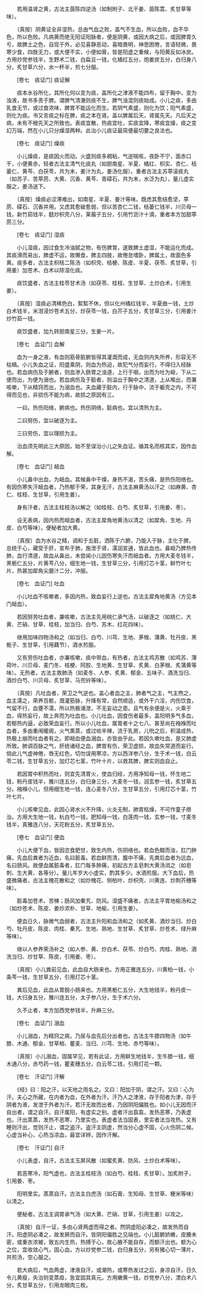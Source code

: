 <!-- { "loadSidebar": true } -->
　　若用温肾之黄，古法主茵陈四逆汤（如制附子、北干姜、茵陈蒿、炙甘草等味）。

　　〔真按〕阴黄证全非湿热，总由气血之败，盖气不生血，所以血败，血不华色，所以色败。凡病黄而绝无阳证阳脉者，便是阴黄，或因大病之后，或因脾胃久亏，故脾土之色，自现于外，必见喜静恶动，喜暗畏明，神思困倦，言语轻微，畏寒少食，四肢无力，或大便不实，小便如膏，皆是阳虚之重候，与阳黄反如冰炭。方用炒党参钱半，生野术二钱，白扁豆一钱，化橘红五分，炮姜炭五分，白归身八分，炙甘草六分，水一杯半，煎七分服。

　　[卷七　痰证门] 痰证解 

　　痰本水谷所化，其所化何以变为痰，盖所化之津液不能四布，留于胸中，变为浊液，故书多责于脾。谓脾气清澈则痰不生，脾气浊混则痰始成。小儿之痰，多由乳食无节，或过食浓味，脾胃不能运化而生。若阴气素盛，则化为饮；阳气素盛，则化为痰。书又言痰之标在脾，痰之本在肾。盖以脾属后天，肾属先天。凡后天之病，未有不根先天之所致也。表痰宜散，热痰宜吐，实痰宜降，寒痰宜燥，痰之变幻万端，然在小儿只分燥湿两种。此治小儿痰证最简便最切要之良法也。

　　[卷七　痰证门] 燥痰 

　　小儿燥痰，是痰因火而动。火盛则痰多稠粘，气逆喘咳，夜卧不宁，面赤口干，小便黄赤，轻者古法主清气化痰丸（如胆南星、半夏、橘红、枳实、杏仁、栝蒌仁、黄芩、白茯苓，共为末，姜汁为丸，姜汤化服）。重者古法主苏葶滚痰丸（如苏子、苦葶苈、大黄、沉香、黄芩、青礞石，共为末，水泛为丸），量儿虚实服之，姜汤送下。

　　〔真按〕燥痰必涩滞难出，如南星、半夏、姜汁等味。既虑其愈结愈坚，葶苈、礞石、沉香并用。又虑其愈破愈弱，但以苦杏仁二钱，栝蒌仁钱半，川贝母一钱，新竹茹钱半，麸炒枳壳八分，莱菔子五分，引用竹沥汁十滴，重者本方加甜葶苈三分。

　　[卷七　痰证门] 湿痰 

　　小儿湿痰，因过食生冷油腻之物，有伤脾胃，遂致脾土虚湿，不能运化而成。其痰滑而易出，脾虚不运，故懒食，脾主四肢，故倦怠嗜卧，脾属土，故面色多黄。痰多者，古法主枳桔二陈汤（如枳壳、桔梗、陈皮、半夏、茯苓、炙甘草，引用姜）加苍术、白术以除湿化痰。

　　痰饮盛者，古法主桂苓甘术汤（如茯苓、桂枝、生甘草、土炒白术，引用生姜）。

　　〔真按〕湿痰必清稀色白，絮絮不休，但以化州橘红钱半，半夏曲一钱，土炒白术钱半，米泔浸炒苍术五分，炒茯苓一钱，白芥子五分，炙甘草三分，引用姜汁炒竹茹一钱。

　　痰饮盛者，加九转胆南星三分，生姜一片。

　　[卷七　血证门] 血解 

　　血为一身之液，有血则筋骨脏腑皆得其灌溉而成，无血则内失所养，形容无不枯槁。小儿失血之证，阳盛乘阴，则血为热迫，故犯气分而妄行，不得归入经脉也。若血病伤及于腑者，则血渗入肠胃之浊道，上行于咽，出而为吐为衄，下从二便而出，为便为溺也。若血病伤及于脏者，则溢出于胸中之清道，上从喉出，而兼咳嗽，下从精窍而出，为溺血也。夫血藏于脏内，行于脉中，流于躯壳之内，不可得而见也，非损伤不能为病，故损之原因有三。

　　一曰。热伤阳络，腑病也。热伤阴络，脏病也。宜以清热为主。

　　二曰努伤，宜以破逐为主。

　　三曰劳伤，宜以理损为主。

　　治血须先明此三大原因，始不至误治小儿之失血证。循其名而核其实，因作血解。

　　[卷七　血证门] 衄血 

　　小儿鼻中出血，为衄血。其候鼻中干燥，身热不渴，苦头痛，是热伤阳络也。有因伤寒失汗衄血者，乃热郁于荣，其身无汗，古法主麻黄汤以汗之（如麻黄、杏仁、桂枝、生甘草，引用生姜）。

　　身有汗者，古法主桂枝汤以解之（如桂枝、白芍、炙甘草，引用姜、枣）。

　　设无表病，因内热而衄血者，古法主犀角地黄汤以清之（如犀角、生地、丹皮、白芍等味）。便秘者加大黄。

　　〔真按〕血为水谷之精，调和于五脏，洒陈于六腑，乃能入于脉，主化于脾，总统于心，藏受于肝，宣布于肺，施泄于肾，濡润宣通，皆此血也。鼻衄乃脾热传肺，血行清道，故血从鼻出，未尝闻小儿因伤寒失汗而衄血者。方用大麦冬钱半，黑栀仁五分，片黄芩八分，细生地一钱，生甘草三分，引用灯芯十茎，鲜竹叶七片，热甚加犀角尖磨汁二分，冲服。

　　[卷七　血证门] 吐血 

　　小儿吐血不咳嗽者，多因内热，致血妄行上逆也。古法主犀角地黄汤（方见本门衄血）。

　　若因努劳吐血者，兼咳嗽，古法主先用桃仁承气汤，以破逐之（如桃仁、大黄、芒硝、甘草、桂枝，加当归、白芍、苏木、红花四味）。

　　继用加味四物汤和之（如当归、白芍、川芎、生地、茅根、蒲黄、牡丹皮、黑栀子、生甘草，引用藕节），酒水煎服。

　　又有劳伤吐血者，亦兼咳嗽，痰中带血，有热者，古法主鸡苏散（如鸡苏、薄荷叶、川贝母、麦门冬、桔梗、阿胶、生地黄、生甘草、炙黄、白茅根、炙蒲黄等味）。无热者，古法主救肺汤（如麦冬、人参、炙黄、郁金、五味子、酒洗当归、酒炒白芍、川贝母、炙甘草、马兜铃等味）。

　　〔真按〕凡吐血者，荣卫之气逆也。盖心者血之主，肺者气之主，气主煦之，血主濡之，荣养百骸，溉灌筋脉，升降有常，自然顺适，或外干六淫，内伤饮食，气留不行，血壅不濡，所以热极涌泄，不无妄动之患。且气有余便是火，火乘于血，得热妄行，故上奔而为吐血也。小儿吐血，因食伤者最多，盖阳明多气多血，若郁热内逼，必致荣血妄行。所以小儿吐血，属胃者十之七八、甚至尚在襁褓而吐血者，多由重闱暖阁，火气熏蒸，或过啖辛辣，流于乳房，儿吮之后，积温成热，热极上崩而吐血者有之。即衄血便血溺血，亦皆由乎此。若因久嗽吐血，是又肺虚所致。肺调百脉之气，肝统诸经之血，脾胃有伤，荣卫虚损，故血失常道而妄行。倘此儿气虚神倦，唇无红色，切勿误用寒凉，方以西洋参八分，生于术一钱，白云苓二钱，生甘草五分，加灯芯七茎，竹叶十片，以救其脾，脾实则血自止。

　　若因胃中积热而吐，则宜先清胃火，使血归经，方用净知母一钱，怀生地二钱，粉丹皮钱半，雅川连五分，白归身三分，大麦冬一钱，润玄参一钱，炙甘草五分。襁褓小儿，但用细生地一钱，连心麦冬八分，生甘草五分，引用灯芯十茎，竹叶七片。

　　小儿咳嗽见血，此因心肾水火不升降，火炎无制，肺胃枯燥，不可作童子痨治。方用大生地一钱，杭白芍一钱，肥知母一钱，白莲肉一钱，玄参一钱，寸麦冬钱半，真雅连八分，天花粉五分，炙甘草五分。

　　[卷七　血证门] 便血 

　　小儿大便下血，皆因恣食肥甘，致生内热，伤阴络也。若血色黯而浊，肛门肿痛，先血后粪者为近血，名曰脏毒。若血鲜而清，腹中不痛，先粪后血者为远血，名曰肠风。故便血属脏毒者，肛门每多肿痛，初起古方主皂刺大黄汤消之（如皂刺、生大黄、各等分）。量儿年岁大小虚实，酌其多少。水酒煎服。大下血后，热盛微痛者，古法主槐花散和之（如炒槐花、侧柏叶、炒枳壳、川黄连、炒荆芥穗等味）。

　　脏毒加苍术、苦楝；肠风加秦艽、防风。湿盛不痛者，古法主平胃地榆汤和之（如炒苍术、陈皮、姜炒浓朴、甘草、地榆，引用生姜）。

　　便血日久，脉微气血弱者，古法主升阳和血汤和之（如炙黄、酒炒当归、炒白芍、牡丹皮、陈皮、肉桂、秦艽、生地、熟地、生甘草、炙甘草、炒苍术、绿升麻等味）。

　　继以人参养荣汤补之（如人参、黄、炒白术、茯苓、炒白芍、肉桂、熟地、酒洗当归、炒甘草、陈皮，引用姜、枣）。

　　〔真按〕小儿粪前见血，此血自大肠来也。方用正雅连五分，川黄柏一钱，小条芩一钱，生甘草五分，引用灯芯十茎。

　　粪后见血，此血从胃脘小肠来也。方用黑栀仁五分，大生地钱半，粉丹皮一钱，大归身五分，雅川连五分，太子参八分，生于术六分。

　　久不止者，本方加西党参钱半，升麻三分。

　　[卷七　血证门] 溺血 

　　小儿溺血，为精窍之病，乃尿与血先后分出者也。古法主牛膝四物汤（如牛膝、木通、郁金、甘草梢、瞿麦、当归、川芎、生地、赤芍等味）。

　　〔真按〕小儿溺血，固属罕见，若有此证，方用鲜生地钱半，生牛膝一钱，细木通八分，赤芍药一钱，瞿麦穗五分，白云苓二钱，引用灯花一颗。

　　[卷七　汗证门] 汗解 

　　《经》曰：阳之汗，以天地之雨名之。又曰：阳加于阴，谓之汗。又曰：心为汗。夫心之所藏，在内者为血，在外者为汗。汗乃人之津液，存于阳者为津，存于阴者为液，发泄于外者为汗。若汗无故而出者，乃因阴阳偏胜也。如小儿无因而汗自出者，谓之自汗。自汗属阳，有虚实之别。虚者汗出翕翕，发热恶寒，乃表虚也。汗出蒸蒸，发热不恶寒，乃里实也。表虚者法当固表，里实者法当攻热。又有睡则汗出，觉则汗止，谓之盗汗。盗汗主阴虚，然当分心虚不固，心火伤阴二候。心虚当补心，心热当凉血，最宜详辨，因作汗解。

　　[卷七　汗证门] 自汗 

　　小儿表虚，自汗，古法主玉屏风散（如蜜炙黄、防风、土炒白术等味）。

　　若恶寒冷，阳气虚也，古法主桂枝汤（如白芍、桂枝、炙甘草）。加炙附子，引用姜、枣。

　　阳明里实。蒸蒸自汗。古法主白虎汤（如石膏、生知母、生甘草、粳米等味）以清之。

　　便秘者。古法主调胃承气汤（如大黄、芒硝、甘草，引用生姜）以攻之。

　　〔真按〕自汗一证，多由心肾两虚而得之者。然阴虚阳必凑之，故发热而自汗。阳虚阴必凑之，故发厥而自汗。皆阴阳偏胜之见端也。小儿脏腑娇嫩，皮腠未密，或重衣浓被，致五内生热，热搏于心，故心腋不能自存，而额汗出也。额为心之位，宜收敛心气，固心血，方以炒党参二钱，白归身五分，另有猪心切一薄片，共煎汤，空心服之。

　　若大病后，气血两虚，津液自汗，或潮热，或寒热发过之后，身凉自汗，日久令儿黄瘦，失治则变蒸疸，急宜固其真元。方用嫩黄一钱，炒党参八分，漂白术八分，炙甘草五分，引用龙眼肉三枚。

